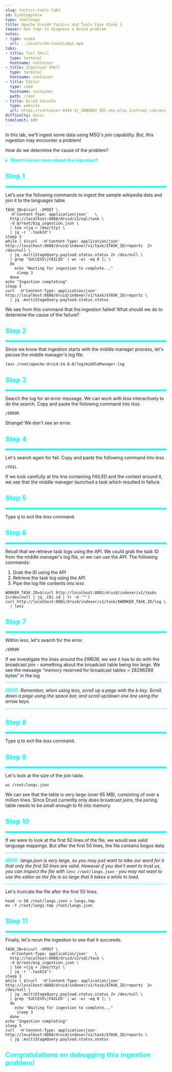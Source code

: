 ```yaml
---
slug: tactics-tools-lab1
id: 6jnhzogycbrw
type: challenge
title: Apache Druid® Tactics and Tools Case Study 1
teaser: Use logs to diagnose a Druid problem
notes:
- type: video
  url: ../assets/04-CaseStudy1.mp4
tabs:
- title: Tail Shell
  type: terminal
  hostname: container
- title: Ingestion Shell
  type: terminal
  hostname: container
- title: Editor
  type: code
  hostname: container
  path: /root
- title: Druid Console
  type: website
  url: https://container-8443-${_SANDBOX_ID}.env.play.instruqt.com/unified-console.html
difficulty: basic
timelimit: 600
---
```


In this lab, we'll ingest some data using MSQ's _join_ capability.
But, this ingestion may encounter a problem!


How do we determine the cause of the problem?


<details>
  <summary style="color:cyan"><b>Want to know more about the ingestion?</b></summary>
<hr style="background-color:cyan">
Here we again ingest the sample wikipedia data, but with a twist.
We want to associate languages with each wikipedia record.
So, we will join a languages table (found in /root/langs.json) with the wikipedia data.
<hr style="background-color:cyan">
</details>



<h2 style="color:cyan">Step 1</h2><hr style="color:cyan;background-color:cyan;height:5px">

Let’s use the following commands to ingest the sample wikipedia data and join it to the languages table.

```
TASK_ID=$(curl -XPOST \
  -H'Content-Type: application/json'   \
  http://localhost:8888/druid/v2/sql/task \
  -d @/root/big_ingestion.json \
  | tee >(jq > /dev/tty) \
  | jq -r '.taskId')
sleep 3
while [ $(curl  -H'Content-Type: application/json' http://localhost:8888/druid/indexer/v1/task/$TASK_ID/reports  2> /dev/null \
  | jq .multiStageQuery.payload.status.status 2> /dev/null \
  | grep 'SUCCESS\|FAILED' | wc -w) -eq 0 ]; \
  do
    echo "Waiting for ingestion to complete..."
     sleep 3
  done
echo "Ingestion completing"
sleep 5
curl  -H'Content-Type: application/json' http://localhost:8888/druid/indexer/v1/task/$TASK_ID/reports \
  | jq .multiStageQuery.payload.status.status
```

We see from this command that the ingestion failed!
What should we do to determine the cause of the failure?

<h2 style="color:cyan">Step 2</h2><hr style="color:cyan;background-color:cyan;height:5px">

Since we know that ingestion starts with the middle manager process, let's peruse the middle manager's log file.

```
less /root/apache-druid-24.0.0/log/middleManager.log
```

<h2 style="color:cyan">Step 3</h2><hr style="color:cyan;background-color:cyan;height:5px">

Search the log for an error message.
We can work with _less_ interactively to do the search.
Copy and paste the following command into _less_.

```
/ERROR
```

Strange! We don't see an error.


<h2 style="color:cyan">Step 4</h2><hr style="color:cyan;background-color:cyan;height:5px">

Let's search again for fail.
Copy and paste the following command into _less_.

```
/FAIL
```

If we look carefully at the line  containing _FAILED_ and the context around it, we see that the middle manager launched a task which resulted in failure.


<h2 style="color:cyan">Step 5</h2><hr style="color:cyan;background-color:cyan;height:5px">

Type _q_ to exit the _less_ command.

<h2 style="color:cyan">Step 6</h2><hr style="color:cyan;background-color:cyan;height:5px">

Recall that we retrieve task logs using the API.
We could grab the task ID from the middle manager's log file, or we can use the API.
The following commands:
1. Grab the ID using the API
2. Retrieve the task log using the API
3. Pipe the log file contents into _less_

```
WORKER_TASK_ID=$(curl http://localhost:8081/druid/indexer/v1/tasks 2>/dev/null | jq .[0].id | tr -d '"')
curl http://localhost:8081/druid/indexer/v1/task/$WORKER_TASK_ID/log \
  | less
```

<h2 style="color:cyan">Step 7</h2><hr style="color:cyan;background-color:cyan;height:5px">

Within _less_, let's search for the error.

```
/ERROR
```

If we investigate the lines around the _ERROR_, we see it has to do with the broadcast join - something about the broadcast table being too large.
We see the message “memory reserved for broadcast tables = 28296288 bytes” in the log

<hr style="background-color:cyan">
<p><span style="color:cyan"><strong><em>NOTE:</em></strong></span> <i>Remember, when using less, scroll up a page with the b key.
Scroll down a page using the space bar, and scroll up/down one line using the arrow keys.</i></p>
<hr style="background-color:cyan">


<h2 style="color:cyan">Step 8</h2><hr style="color:cyan;background-color:cyan;height:5px">


Type _q_ to exit the _less_ command.

<h2 style="color:cyan">Step 9</h2><hr style="color:cyan;background-color:cyan;height:5px">

Let's look at the size of the join table.

```
wc /root/langs.json
```

We can see that the table is very large (over 65 MB), consisting of over a million lines.
Since Druid currently only does broadcast joins, the joining table needs to be small enough to fit into memory.

<h2 style="color:cyan">Step 10</h2><hr style="color:cyan;background-color:cyan;height:5px">

If we were to look at the first 50 lines of the file, we would see valid language mappings.
But after the first 50 lines, the file contains bogus data.

<hr style="background-color:cyan">
<p><span style="color:cyan"><strong><em>NOTE:</em></strong></span> <i>langs.json is very large, so you may just want to take our word for it that only the first 50 lines are valid.
However if you don't want to trust us, you can inspect the file with <code>less /root/langs.json</code> - you may not want to use the editor as the file is so large that it takes a while to load.</i></p>
<hr style="background-color:cyan">


Let's truncate the file after the first 50 lines.

```
head -n 50 /root/langs.json > langs.tmp
mv -f /root/langs.tmp /root/langs.json
```

<h2 style="color:cyan">Step 11</h2><hr style="color:cyan;background-color:cyan;height:5px">

Finally, let's rerun the ingestion to see that it succeeds.

```
TASK_ID=$(curl -XPOST \
  -H'Content-Type: application/json'   \
  http://localhost:8888/druid/v2/sql/task \
  -d @/root/big_ingestion.json \
  | tee >(jq > /dev/tty) \
  | jq -r '.taskId')
sleep 3
while [ $(curl  -H'Content-Type: application/json' http://localhost:8888/druid/indexer/v1/task/$TASK_ID/reports  2> /dev/null \
  | jq .multiStageQuery.payload.status.status 2> /dev/null \
  | grep 'SUCCESS\|FAILED' | wc -w) -eq 0 ]; \
  do
    echo "Waiting for ingestion to complete..."
     sleep 3
  done
echo "Ingestion completing"
sleep 5
curl  -H'Content-Type: application/json' http://localhost:8888/druid/indexer/v1/task/$TASK_ID/reports \
  | jq .multiStageQuery.payload.status.status
```


<h2 style="color:cyan">Congratulations on debugging this ingestion problem!</h2>


<style type="text/css" rel="stylesheet">
.lightbox { display: none; position: fixed; justify-content: center; align-items: center; z-index: 999; top: 0; left: 0; right: 0; bottom: 0; padding: 1rem; background: rgba(0, 0, 0, 0.8); }
.lightbox:target { display: flex; }
.lightbox img { max-height: 100% }
.thumbnail:hover {
    position:fixed;
    top:-25px;
    left:-35px;
    width:500px;
    height:auto;
    display:block;
    z-index:999;
}
</style>
